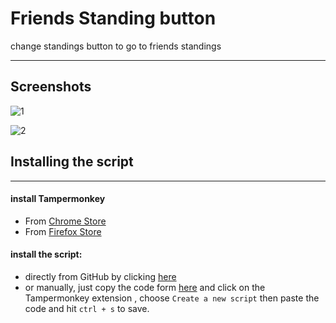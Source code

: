 # Friends Standing button
change standings button to go to friends standings

----

## Screenshots

![1](https://user-images.githubusercontent.com/73834838/229943560-7f7a4731-6c40-45f9-b290-71cf4bae1d25.png)



![2](https://user-images.githubusercontent.com/73834838/229943594-e032c373-fe02-481d-9b0e-611a0f8a34fc.png)



## Installing the script

-----

#### install Tampermonkey 

- From [Chrome Store](https://chrome.google.com/webstore/detail/tampermonkey/dhdgffkkebhmkfjojejmpbldmpobfkfo?hl=en)
- From [Firefox Store](https://addons.mozilla.org/en-US/firefox/addon/tampermonkey/)

#### install the script:

- directly from GitHub by clicking [here](https://github.com/AhmedMohamedAbdelaty/Codeforces_Friends-Standing-Script/raw/main/friends-standing.js)
- or manually,  just copy the code form [here](https://github.com/AhmedMohamedAbdelaty/Codeforces_Friends-Standing-Script/raw/main/friends-standing.js) and click on the Tampermonkey extension , choose `Create a new script` then paste the code and hit `ctrl + s` to save.
